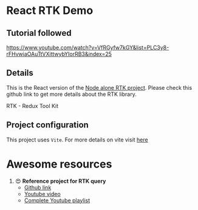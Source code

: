 # React RTK Demo

## Tutorial followed
https://www.youtube.com/watch?v=VfRGyfw7kGY&list=PLC3y8-rFHvwiaOAuTtVXittwybYIorRB3&index=25

## Details

This is the React version of the [Node alone RTK project](https://github.com/hkvongit/node__redux-toolkit__demo). Please check this github link to get more details about the RTK library.

RTK - Redux Tool Kit

## Project configuration

This project uses `Vite`. For more details on vite visit [here](https://vitejs.dev/guide/)

# Awesome resources
1. 😍 **Reference project for RTK query**
   - [Github link](https://github.com/gitdagray/react_redux_toolkit/tree/1c3f36fc8ae25b7688d09ca7d49815d4906232f4/07_lesson)
   - [Youtube video](https://www.youtube.com/watch?v=9P2IUx13MZI)
   - [Complete Youtube playlist](https://www.youtube.com/watch?v=u3KlatzB7GM&list=PL0Zuz27SZ-6M1J5I1w2-uZx36Qp6qhjKo)

   
